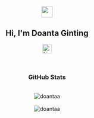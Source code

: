 <h1 align="center"><img src="https://raw.githubusercontent.com/iampavangandhi/iampavangandhi/master/gifs/Hi.gif" width="30px"></h1>
<h2 align="center">Hi, I'm Doanta Ginting</h2>

<p align="center"><a href="https://www.linkedin.com/in/doantaa" target="blank"> <img src="https://img.shields.io/badge/-LinkedIn-0077b5?style=for-the-badge&amp;logo=LinkedIn&amp;logoColor=white" alt="LinkedIn" height="25" align="center" /></a></p>
<p>&nbsp;</p>

<h3 align="center"><strong>GitHub Stats</strong></h3>
<div align="center">&nbsp;</div>
<div align="center"><img src="https://github-readme-stats.vercel.app/api?username=doantaa&amp;show_icons=true&amp;locale=en&amp;theme=react" alt="doantaa" /></div>
<div align="center">&nbsp;</div>
<div align="center"><img src="https://github-readme-streak-stats.herokuapp.com/?user=doantaa&amp;theme=react" alt="doantaa" /></div>
<div align="center">&nbsp;</div>
